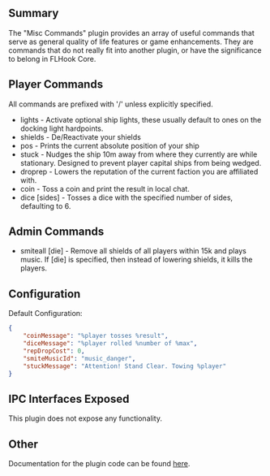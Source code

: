 ## Summary
The "Misc Commands" plugin provides an array of useful commands that serve as general quality of life features or game enhancements. They are commands that do not really fit into another plugin, or have the significance to belong in FLHook Core.

## Player Commands
All commands are prefixed with '/' unless explicitly specified.
- lights - Activate optional ship lights, these usually default to ones on the docking light hardpoints.
- shields - De/Reactivate your shields
- pos - Prints the current absolute position of your ship
- stuck - Nudges the ship 10m away from where they currently are while stationary. Designed to prevent player capital ships from being wedged.
- droprep - Lowers the reputation of the current faction you are affiliated with. 
- coin - Toss a coin and print the result in local chat.
- dice [sides] - Tosses a dice with the specified number of sides, defaulting to 6.

## Admin Commands
- smiteall [die] - Remove all shields of all players within 15k and plays music. If [die] is specified, then instead of lowering shields, it kills the players.

## Configuration
Default Configuration:
```json
{
    "coinMessage": "%player tosses %result",
    "diceMessage": "%player rolled %number of %max",
    "repDropCost": 0,
    "smiteMusicId": "music_danger",
    "stuckMessage": "Attention! Stand Clear. Towing %player"
}
```

## IPC Interfaces Exposed
This plugin does not expose any functionality.

## Other
Documentation for the plugin code can be found [here](group___misc_commands.html).